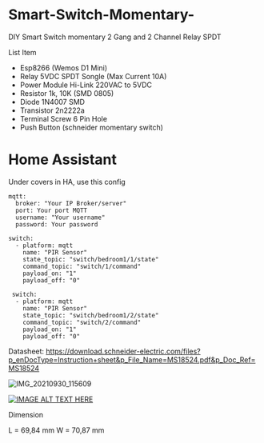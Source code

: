 # Smart-Switch-Momentary-
DIY Smart Switch momentary 2 Gang and 2 Channel Relay SPDT

List Item

- Esp8266 (Wemos D1 Mini)
- Relay 5VDC SPDT Songle (Max Current 10A)
- Power Module Hi-Link 220VAC to 5VDC
- Resistor 1k, 10K (SMD 0805)
- Diode 1N4007 SMD
- Transistor 2n2222a
- Terminal Screw 6 Pin Hole
- Push Button (schneider momentary switch)

# Home Assistant
Under covers in HA, use this config
```
mqtt:
  broker: "Your IP Broker/server"
  port: Your port MQTT
  username: "Your username"
  password: Your password

switch:
  - platform: mqtt
    name: "PIR Sensor"
    state_topic: "switch/bedroom1/1/state"
    command_topic: "switch/1/command"
    payload_on: "1"
    payload_off: "0"
    
 switch:
  - platform: mqtt
    name: "PIR Sensor"
    state_topic: "switch/bedroom1/2/state"
    command_topic: "switch/2/command"
    payload_on: "1"
    payload_off: "0"
```

Datasheet: 
https://download.schneider-electric.com/files?p_enDocType=Instruction+sheet&p_File_Name=MS18524.pdf&p_Doc_Ref=MS18524

![IMG_20210930_115609](https://user-images.githubusercontent.com/50385294/136680298-2959f330-0586-41ed-94dd-7bfbbf4e573d.jpg)

[![IMAGE ALT TEXT HERE](https://img.youtube.com/vi/DARuhkKLw8E/0.jpg)](https://www.youtube.com/watch?v=DARuhkKLw8E")

Dimension

L = 69,84 mm
W = 70,87 mm
